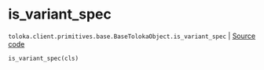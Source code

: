 # is_variant_spec
`toloka.client.primitives.base.BaseTolokaObject.is_variant_spec` | [Source code](https://github.com/Toloka/toloka-kit/blob/v0.1.24/src/client/primitives/base.py#L211)

```python
is_variant_spec(cls)
```

